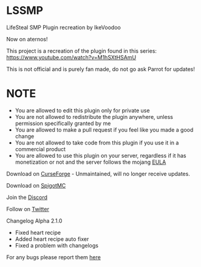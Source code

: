 # LSSMP
LifeSteal SMP Plugin recreation by IkeVoodoo

Now on aternos!

This project is a recreation of the plugin found in this series: https://www.youtube.com/watch?v=M1hSXtHSAmU

This is not official and is purely fan made, do not go ask Parrot for updates!

# NOTE

  - You are allowed to edit this plugin only for private use
  - You are not allowed to redistribute the plugin anywhere, unless permission specifically granted by me
  - You are allowed to make a pull request if you feel like you made a good change
  - You are not allowed to take code from this plugin if you use it in a commercial product
  - You are allowed to use this plugin on your server, regardless if it has monetization or not and the server follows the mojang [EULA](https://account.mojang.com/documents/minecraft_eula)

Download on [CurseForge](https://www.curseforge.com/minecraft/bukkit-plugins/lifesteal-smp-plugin) - Unmaintained, will no longer receive updates.

Download on [SpigotMC](https://www.spigotmc.org/resources/lifesteal-smp-plugin.94387/)

Join the [Discord](https://refinedtech.dev/discord)

Follow on [Twitter](https://refinedtech.dev/twitter)

Changelog Alpha 2.1.0

- Fixed heart recipe
- Added heart recipe auto fixer
- Fixed a problem with changelogs

For any bugs please report them [here](https://discord.gg/7hr8CxNEKk)
